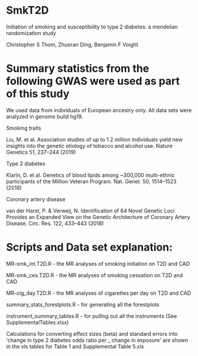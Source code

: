 # SmkT2D

Initiation of smoking and susceptibility to type 2 diabetes: a mendelian randomization study

Christopher S Thom, Zhuoran Ding, Benjamin F Voight

# Summary statistics from the following GWAS were used as part of this study
 We used data from individuals of European ancestry only. All data sets were analyzed in genome build hg19. 

Smoking traits

Liu, M. et al. Association studies of up to 1.2 million individuals yield new insights into the genetic etiology of tobacco and alcohol use. Nature Genetics 51, 237–244 (2019)



Type 2 diabetes

Klarin, D. et al. Genetics of blood lipids among ~300,000 multi-ethnic participants of the Million Veteran Program. Nat. Genet. 50, 1514–1523 (2018)



Coronary artery disease 

van der Harst, P. & Verweij, N. Identification of 64 Novel Genetic Loci Provides an Expanded View on the Genetic Architecture of Coronary Artery Disease. Circ. Res. 122, 433–443 (2018) 



# Scripts and Data set explanation:

   MR-smk_int.T2D.R - the MR analyses of smoking initiation on T2D and CAD
   
   MR-smk_ces.T2D.R  - the MR analyses of smoking cessation on T2D and CAD
   
   MR-cig_day.T2D.R - the MR analyses of cigarettes per day on T2D and CAD
   
   summary_stats_forestplots.R - for generating all the forestplots    
   
   instrument_summary_tables.R - for pulling out all the instruments (See SupplementalTables.xlsx)
    
   Calculations for converting effect sizes (beta) and standard errors into 'change in type 2 diabetes odds ratio per _ change in exposure' are shown in the xls tables for Table 1 and Supplemental Table 5.xls
